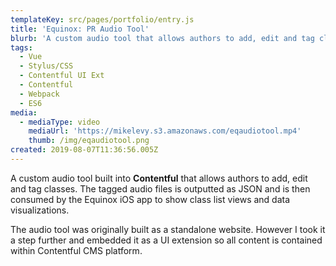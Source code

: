 ```yaml
---
templateKey: src/pages/portfolio/entry.js
title: 'Equinox: PR Audio Tool'
blurb: 'A custom audio tool that allows authors to add, edit and tag classes.'
tags:
  - Vue
  - Stylus/CSS
  - Contentful UI Ext
  - Contentful
  - Webpack
  - ES6
media:
  - mediaType: video
    mediaUrl: 'https://mikelevy.s3.amazonaws.com/eqaudiotool.mp4'
    thumb: /img/eqaudiotool.png
created: 2019-08-07T11:36:56.005Z
---
```

A custom audio tool built into **Contentful** that allows authors to add, edit and tag classes. The tagged audio files is outputted as JSON and is then consumed by the Equinox iOS app to show class list views and data visualizations.

The audio tool was originally built as a standalone website. However I took it a step further and embedded it as a UI extension so all content is contained within Contentful CMS platform.
